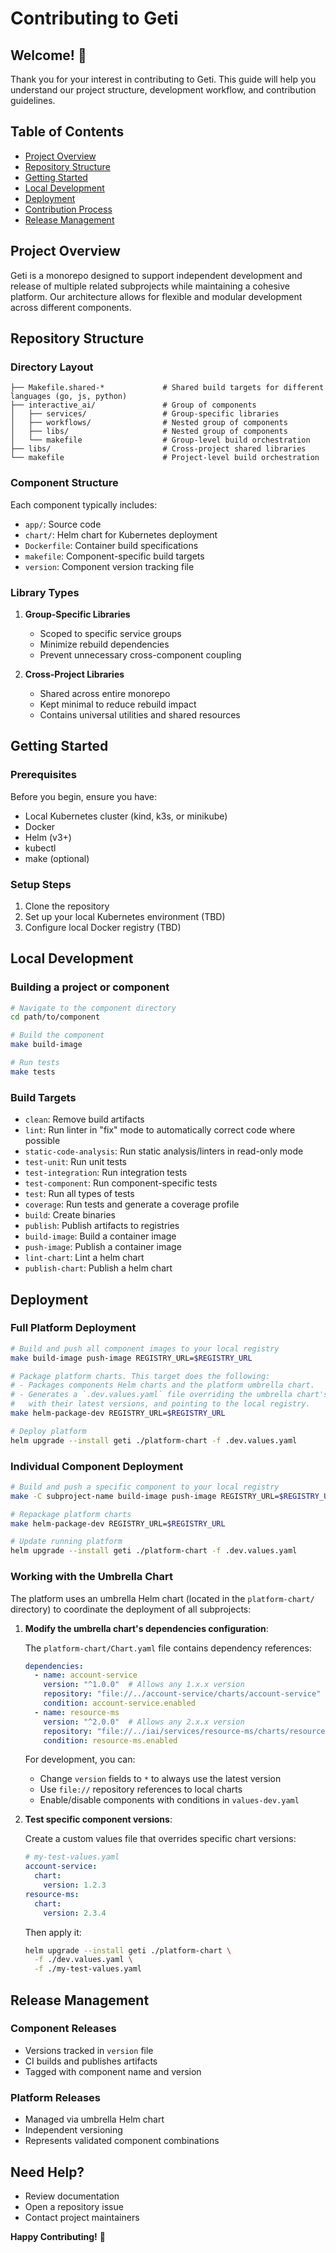 # Contributing to Geti

## Welcome! 🌟

Thank you for your interest in contributing to Geti. This guide will help you understand our project structure,
development workflow, and contribution guidelines.

## Table of Contents

- [Project Overview](#project-overview)
- [Repository Structure](#repository-structure)
- [Getting Started](#getting-started)
- [Local Development](#local-development)
- [Deployment](#deployment)
- [Contribution Process](#contribution-process)
- [Release Management](#release-management)

## Project Overview

Geti is a monorepo designed to support independent development and release of multiple related subprojects while
maintaining a cohesive platform. Our architecture allows for flexible and modular development across different
components.

## Repository Structure

### Directory Layout

```
├── Makefile.shared-*             # Shared build targets for different languages (go, js, python)
├── interactive_ai/               # Group of components
│   ├── services/                 # Group-specific libraries
│   ├── workflows/                # Nested group of components
│   ├── libs/                     # Nested group of components
│   └── makefile                  # Group-level build orchestration
├── libs/                         # Cross-project shared libraries
└── makefile                      # Project-level build orchestration
```

### Component Structure

Each component typically includes:

- `app/`: Source code
- `chart/`: Helm chart for Kubernetes deployment
- `Dockerfile`: Container build specifications
- `makefile`: Component-specific build targets
- `version`: Component version tracking file

### Library Types

1. **Group-Specific Libraries**
    - Scoped to specific service groups
    - Minimize rebuild dependencies
    - Prevent unnecessary cross-component coupling

2. **Cross-Project Libraries**
    - Shared across entire monorepo
    - Kept minimal to reduce rebuild impact
    - Contains universal utilities and shared resources

## Getting Started

### Prerequisites

Before you begin, ensure you have:

- Local Kubernetes cluster (kind, k3s, or minikube)
- Docker
- Helm (v3+)
- kubectl
- make (optional)

### Setup Steps

1. Clone the repository
2. Set up your local Kubernetes environment (TBD)
3. Configure local Docker registry (TBD)

## Local Development

### Building a project or component

```bash
# Navigate to the component directory
cd path/to/component

# Build the component
make build-image

# Run tests
make tests
```

### Build Targets

- `clean`: Remove build artifacts
- `lint`: Run linter in "fix" mode to automatically correct code where possible
- `static-code-analysis`: Run static analysis/linters in read-only mode
- `test-unit`: Run unit tests
- `test-integration`: Run integration tests
- `test-component`: Run component-specific tests
- `test`: Run all types of tests
- `coverage`: Run tests and generate a coverage profile
- `build`: Create binaries
- `publish`: Publish artifacts to registries
- `build-image`: Build a container image
- `push-image`: Publish a container image
- `lint-chart`: Lint a helm chart
- `publish-chart`: Publish a helm chart

## Deployment

### Full Platform Deployment

```bash
# Build and push all component images to your local registry 
make build-image push-image REGISTRY_URL=$REGISTRY_URL

# Package platform charts. This target does the following:
# - Packages components Helm charts and the platform umbrella chart.
# - Generates a `.dev.values.yaml` file overriding the umbrella chart's dependencies to use local chart packages
#   with their latest versions, and pointing to the local registry.
make helm-package-dev REGISTRY_URL=$REGISTRY_URL

# Deploy platform
helm upgrade --install geti ./platform-chart -f .dev.values.yaml
```

### Individual Component Deployment

```bash
# Build and push a specific component to your local registry
make -C subproject-name build-image push-image REGISTRY_URL=$REGISTRY_URL

# Repackage platform charts
make helm-package-dev REGISTRY_URL=$REGISTRY_URL

# Update running platform
helm upgrade --install geti ./platform-chart -f .dev.values.yaml
```

### Working with the Umbrella Chart

The platform uses an umbrella Helm chart (located in the `platform-chart/` directory) to coordinate the deployment of
all subprojects:

1. **Modify the umbrella chart's dependencies configuration**:

   The `platform-chart/Chart.yaml` file contains dependency references:

   ```yaml
   dependencies:
     - name: account-service
       version: "^1.0.0"  # Allows any 1.x.x version
       repository: "file://../account-service/charts/account-service"
       condition: account-service.enabled
     - name: resource-ms
       version: "^2.0.0"  # Allows any 2.x.x version
       repository: "file://../iai/services/resource-ms/charts/resource-ms"
       condition: resource-ms.enabled
   ```

   For development, you can:
    - Change `version` fields to `*` to always use the latest version
    - Use `file://` repository references to local charts
    - Enable/disable components with conditions in `values-dev.yaml`

2. **Test specific component versions**:

   Create a custom values file that overrides specific chart versions:

   ```yaml
   # my-test-values.yaml
   account-service:
     chart:
       version: 1.2.3
   resource-ms:
     chart: 
       version: 2.3.4
   ```

   Then apply it:
   ```bash
   helm upgrade --install geti ./platform-chart \
     -f ./dev.values.yaml \
     -f ./my-test-values.yaml
   ```

## Release Management

### Component Releases

- Versions tracked in `version` file
- CI builds and publishes artifacts
- Tagged with component name and version

### Platform Releases

- Managed via umbrella Helm chart
- Independent versioning
- Represents validated component combinations

## Need Help?

- Review documentation
- Open a repository issue
- Contact project maintainers

**Happy Contributing!** 🚀
